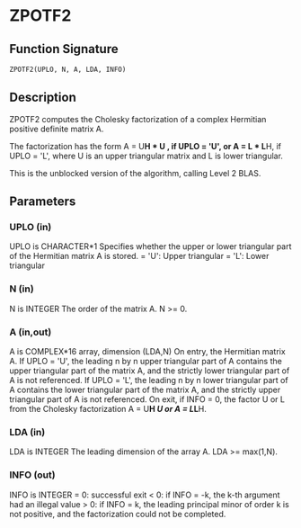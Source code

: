 # ZPOTF2

## Function Signature

```fortran
ZPOTF2(UPLO, N, A, LDA, INFO)
```

## Description


 ZPOTF2 computes the Cholesky factorization of a complex Hermitian
 positive definite matrix A.

 The factorization has the form
    A = U**H * U ,  if UPLO = 'U', or
    A = L  * L**H,  if UPLO = 'L',
 where U is an upper triangular matrix and L is lower triangular.

 This is the unblocked version of the algorithm, calling Level 2 BLAS.

## Parameters

### UPLO (in)

UPLO is CHARACTER*1 Specifies whether the upper or lower triangular part of the Hermitian matrix A is stored. = 'U': Upper triangular = 'L': Lower triangular

### N (in)

N is INTEGER The order of the matrix A. N >= 0.

### A (in,out)

A is COMPLEX*16 array, dimension (LDA,N) On entry, the Hermitian matrix A. If UPLO = 'U', the leading n by n upper triangular part of A contains the upper triangular part of the matrix A, and the strictly lower triangular part of A is not referenced. If UPLO = 'L', the leading n by n lower triangular part of A contains the lower triangular part of the matrix A, and the strictly upper triangular part of A is not referenced. On exit, if INFO = 0, the factor U or L from the Cholesky factorization A = U**H *U or A = L*L**H.

### LDA (in)

LDA is INTEGER The leading dimension of the array A. LDA >= max(1,N).

### INFO (out)

INFO is INTEGER = 0: successful exit < 0: if INFO = -k, the k-th argument had an illegal value > 0: if INFO = k, the leading principal minor of order k is not positive, and the factorization could not be completed.

